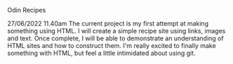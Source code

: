 Odin Recipes

27/06/2022 11.40am
The current project is my first attempt at making something using HTML. I will create a simple recipe site using links, images and text. Once complete, I will be able to demonstrate an understanding of HTML sites and how to construct them. I'm really excited to finally make something with HTML, but feel a little intimidated about using git. 